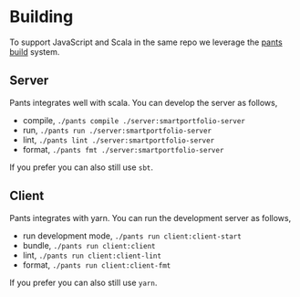 # Building
To support JavaScript and Scala in the same repo we leverage the [pants build](https://www.pantsbuild.org) system.

## Server
Pants integrates well with scala. You can develop the server as follows,

- compile, `./pants compile ./server:smartportfolio-server`
- run, `./pants run ./server:smartportfolio-server`
- lint, `./pants lint ./server:smartportfolio-server`
- format, `./pants fmt ./server:smartportfolio-server`

If you prefer you can also still use `sbt`.

## Client
Pants integrates with yarn. You can run the development server as follows,

- run development mode, `./pants run client:client-start`
- bundle, `./pants run client:client`
- lint, `./pants run client:client-lint`
- format, `./pants run client:client-fmt`

If you prefer you can also still use `yarn`.
